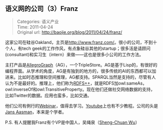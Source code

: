 语义网的公司（3）Franz
---
    
> Categories: 语义产业  
> Time: 2011-04-24  
> Original url: <http://baojie.org/blog/2011/04/24/franz/>
    
这家公司在硅谷Oakland，主页是<http://www.franz.com/>。很小的公司，不到十个人，有tech geek的工作作风，有点象硅谷其他的startup；很多活是请顾问(consultant)和实习生（intern）来做——这也是很多小公司的工作方法。

主打产品是[AllegroGraph](http://www.franz.com/agraph/allegrograph/)（AG），一个TripleStore。AG是基于Lisp的，有很好的编程界面。从学术的角度，AG是有独到的地方的，很多传统的AI的东西都可以加进来。比如时态推理和空间推理，AG都支持。SPARQL当然是支持的，尽管有人认为不是最好的。推理上，他们称为[RDFS++](http://www.franz.com/agraph/support/learning/Overview-of-RDFS++.lhtml)，就是RDFS加owl:sameAs，owl:inverseOf和owl:TransitiveProperty。现在他们还做社交网络数据的支持，比如Twitter的数据。应用也蛮多，比如交通。


他们公司有例行的[Webinar](http://www.franz.com/agraph/services/conferences_seminars/index.lhtml#recorded-web-seminars)，值得去学习。[Youtube](https://www.youtube.com/results?search_query=AllegroGraph)上也有不少教程。公司的头是[Jans Aasman](http://www.franz.com/about/bios/jaasman.lhtml)，本来是个学者。

P.S. 有人提醒我Franz有个VP是中国人，吴绳泉（[Sheng-Chuan Wu](http://www.franz.com/about/bios/swu.lhtml)）     
    